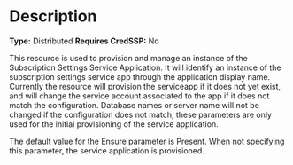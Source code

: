 # Description

**Type:** Distributed
**Requires CredSSP:** No

This resource is used to provision and manage an instance of the Subscription
Settings Service Application. It will identify an instance of the subscription
settings service app through the application display name. Currently the
resource will provision the serviceapp if it does not yet exist, and will change
the service account associated to the app if it does not match the configuration.
Database names or server name will not be changed if the configuration does
not match, these parameters are only used for the initial provisioning of the
service application.

The default value for the Ensure parameter is Present. When not specifying this
parameter, the service application is provisioned.
